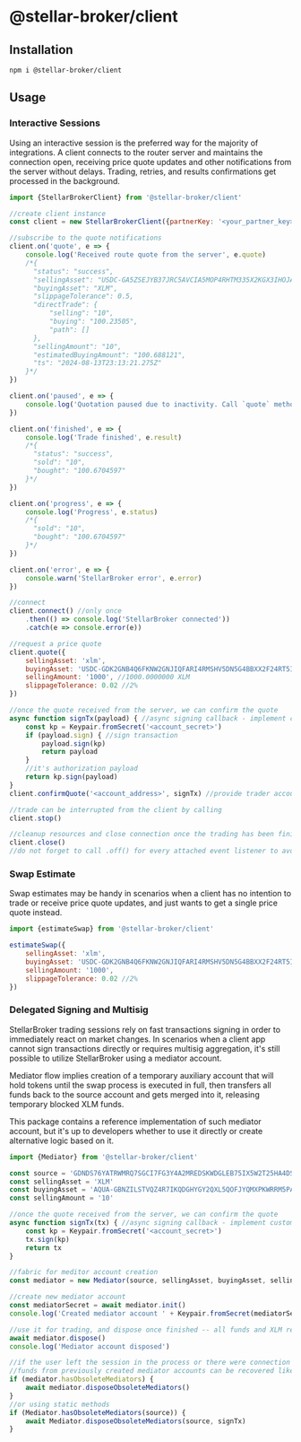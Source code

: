 # @stellar-broker/client

## Installation

```
npm i @stellar-broker/client
```

## Usage

### Interactive Sessions

Using an interactive session is the preferred way for the majority of integrations.
A client connects to the router server and maintains the connection open, receiving price quote updates and other 
notifications from the server without delays. Trading, retries, and results confirmations get processed in the
background.

```js
import {StellarBrokerClient} from '@stellar-broker/client'

//create client instance
const client = new StellarBrokerClient({partnerKey: '<your_partner_key>'})

//subscribe to the quote notifications
client.on('quote', e => {
    console.log('Received route quote from the server', e.quote)
    /*{
      "status": "success",
      "sellingAsset": "USDC-GA5ZSEJYB37JRC5AVCIA5MOP4RHTM335X2KGX3IHOJAPP5RE34K4KZVN",
      "buyingAsset": "XLM",
      "slippageTolerance": 0.5,
      "directTrade": {
          "selling": "10",
          "buying": "100.23505",
          "path": []
      },
      "sellingAmount": "10",
      "estimatedBuyingAmount": "100.688121",
      "ts": "2024-08-13T23:13:21.275Z"
    }*/
})

client.on('paused', e => {
    console.log('Quotation paused due to inactivity. Call `quote` method to resume.')
})

client.on('finished', e => {
    console.log('Trade finished', e.result)
    /*{
      "status": "success",
      "sold": "10",
      "bought": "100.6704597"
    }*/
})

client.on('progress', e => {
    console.log('Progress', e.status)
    /*{
      "sold": "10",
      "bought": "100.6704597"
    }*/
})

client.on('error', e => {
    console.warn('StellarBroker error', e.error)
})

//connect
client.connect() //only once
    .then(() => console.log('StellarBroker connected'))
    .catch(e => console.error(e))

//request a price quote
client.quote({
    sellingAsset: 'xlm',
    buyingAsset: 'USDC-GDK2GNB4Q6FKNW2GNJIQFARI4RMSHV5DN5G4BBXX2F24RT5I4QT7TWZ7',
    sellingAmount: '1000', //1000.0000000 XLM
    slippageTolerance: 0.02 //2%
})

//once the quote received from the server, we can confirm the quote
async function signTx(payload) { //async signing callback - implement custom logic here
    const kp = Keypair.fromSecret('<account_secret>')
    if (payload.sign) { //sign transaction
        payload.sign(kp)
        return payload
    } 
    //it's authorization payload
    return kp.sign(payload)
}
client.confirmQuote('<account_address>', signTx) //provide trader account address

//trade can be interrupted from the client by calling
client.stop()

//cleanup resources and close connection once the trading has been finished
client.close()
//do not forget to call .off() for every attached event listener to avoid memory leaks
```

### Swap Estimate

Swap estimates may be handy in scenarios when a client has no intention to trade or receive price quote updates,
and just wants to get a single price quote instead.

```js
import {estimateSwap} from '@stellar-broker/client'

estimateSwap({
    sellingAsset: 'xlm',
    buyingAsset: 'USDC-GDK2GNB4Q6FKNW2GNJIQFARI4RMSHV5DN5G4BBXX2F24RT5I4QT7TWZ7',
    sellingAmount: '1000', 
    slippageTolerance: 0.02 //2%
})
```

### Delegated Signing and Multisig

StellarBroker trading sessions rely on fast transactions signing in order to immediately react on market changes.
In scenarios when a client app cannot sign transactions directly or requires multisig aggregation, it's still possible
to utilize StellarBroker using a mediator account. 

Mediator flow implies creation of a temporary auxiliary account that will hold tokens until the swap process is executed
in full, then transfers all funds back to the source account and gets merged into it, releasing temporary blocked XLM
funds.

This package contains a reference implementation of such mediator account, but it's up to developers whether to use it
directly or create alternative logic based on it.


```js
import {Mediator} from '@stellar-broker/client'

const source = 'GDNDS76YATRWMRQ7SGCI7FG3Y4A2MREDSKWDGLEB75IX5W2T25HA4DS3'
const sellingAsset = 'XLM'
const buyingAsset = 'AQUA-GBNZILSTVQZ4R7IKQDGHYGY2QXL5QOFJYQMXPKWRRM5PAV7Y4M67AQUA'
const sellingAmount = '10'

//once the quote received from the server, we can confirm the quote
async function signTx(tx) { //async signing callback - implement custom logic here
    const kp = Keypair.fromSecret('<account_secret>')
    tx.sign(kp)
    return tx
}

//fabric for meditor account creation
const mediator = new Mediator(source, sellingAsset, buyingAsset, sellingAmount, signTx)

//create new mediator account
const mediatorSecret = await mediator.init()
console.log('Created mediator account ' + Keypair.fromSecret(mediatorSecret).publicKey())

//use it for trading, and dispose once finished -- all funds and XLM reserves will be returned to the source account
await mediator.dispose()
console.log('Mediator account disposed')

//if the user left the session in the process or there were connection problems,
//funds from previously created mediator accounts can be recovered like this
if (mediator.hasObsoleteMediators) {
    await mediator.disposeObsoleteMediators()
}
//or using static methods
if (Mediator.hasObsoleteMediators(source)) {
    await Mediator.disposeObsoleteMediators(source, signTx)
}
```